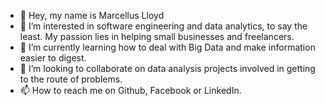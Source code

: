- 👋 Hey, my name is Marcellus Lloyd
- 👀 I’m interested in software engineering and data analytics, to say the least. My passion lies in helping small businesses and freelancers.
- 🌱 I’m currently learning how to deal with Big Data and make information easier to digest.
- 💞️ I’m looking to collaborate on data analysis projects involved in getting to the route of problems.
- 📫 How to reach me on Github, Facebook or LinkedIn.

<!---
m-lloyd/m-lloyd is a ✨ special ✨ repository because its `README.md` (this file) appears on your GitHub profile.
You can click the Preview link to take a look at your changes.
--->
